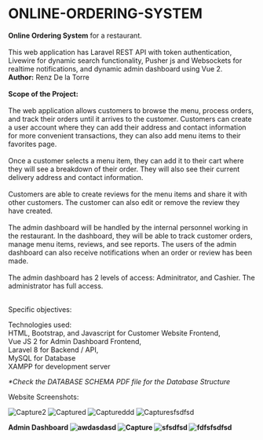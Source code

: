 # ONLINE-ORDERING-SYSTEM
  <strong>Online Ordering System</strong> for a restaurant.
 <br/> <br/>
 This web application has Laravel REST API with token authentication, Livewire for dynamic search functionality, Pusher js and Websockets for realtime notifications, and dynamic admin dashboard using Vue 2.
  <br/>
 <b>Author:</b> Renz De la Torre
 <br/>
  <br/>
 <strong>Scope of the Project:</strong> <br /> <br/>
 The web application allows customers to browse the menu, process orders, and track their orders until it arrives to the customer. Customers can create a user account where they can add their address and contact information for more convenient transactions, they can also add menu items to their favorites page.
 <br />
  <br />
 Once a customer selects a menu item, they can add it to their cart where they will see a breakdown of their order. They will also see their current delivery address and contact information.
<br /> <br />
 Customers are able to create reviews for the menu items and share it with other customers. The customer can also edit or remove the review they have created.
<br />
<br />
The admin dashboard will be handled by the internal personnel working in the restaurant. In the dashboard, they will be able to track customer orders, manage menu items, reviews, and see reports. The users of the admin dashboard can also receive notifications when an order or review has been made.
<br /> <br />
The admin dashboard has 2 levels of access: Adminitrator, and Cashier. The administrator has full access.
<br />
<br />

Specific objectives:

 
 Technologies used:
  <br/>
 HTML, Bootstrap, and Javascript for Customer Website Frontend,  <br/>
 Vue JS 2 for Admin Dashboard Frontend, <br/>
 Laravel 8 for Backend / API, <br/>
 MySQL for Database <br/>
 XAMPP for development server <br/>
 
 <em>*Check the DATABASE SCHEMA PDF file for the Database Structure</em>
 
 Website Screenshots:
 
![Capture2](https://user-images.githubusercontent.com/88235225/157015003-affbbcbc-f885-4bea-adfd-0df68210f4c4.PNG)
![Captured](https://user-images.githubusercontent.com/88235225/157015010-f56ce09f-ac89-42a6-b4ce-d4c1854f0a66.PNG)
![Captureddd](https://user-images.githubusercontent.com/88235225/157015021-4db6872b-a90d-4e91-af93-9b2b51c4db82.PNG)
![Capturesfsdfsd](https://user-images.githubusercontent.com/88235225/157015023-e474a407-8a7f-44cf-8026-45f9e4d47858.PNG)

<strong>Admin Dashboard<strong/>
![awdasdasd](https://user-images.githubusercontent.com/88235225/157015030-50de7b1c-3c00-41ae-bee9-aa3513c1b32a.PNG)
![Capture](https://user-images.githubusercontent.com/88235225/157015035-12f66d1e-f804-4600-a6ec-c71c296e0768.PNG)
![sfsdfsd](https://user-images.githubusercontent.com/88235225/157015039-1a1a9d0f-5120-42db-b214-c1139dff8301.PNG)
![fdfsfsdfsd](https://user-images.githubusercontent.com/88235225/157015045-64c31bcf-88e4-46bb-8597-a10b6c8a0c8b.PNG)
